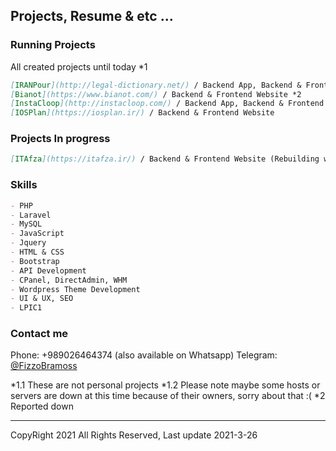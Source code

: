 ## Projects, Resume & etc ...

### Running Projects

All created projects until today *1

```markdown
[IRANPour](http://legal-dictionary.net/) / Backend App, Backend & Frontend Website
[Bianot](https://www.bianot.com/) / Backend & Frontend Website *2
[InstaCloop](http://instacloop.com/) / Backend App, Backend & Frontend Website
[IOSPlan](https://iosplan.ir/) / Backend & Frontend Website
```

### Projects In progress

```markdown
[ITAfza](https://itafza.ir/) / Backend & Frontend Website (Rebuilding with laravel instead of pure php)
```

### Skills

```markdown
- PHP
- Laravel
- MySQL
- JavaScript
- Jquery
- HTML & CSS
- Bootstrap
- API Development
- CPanel, DirectAdmin, WHM
- Wordpress Theme Development
- UI & UX, SEO
- LPIC1
```

### Contact me

Phone: +989026464374 (also available on Whatsapp)
Telegram: [@FizzoBramoss](https://t.me/FizzoBramoss)

*1.1 These are not personal projects
*1.2 Please note maybe some hosts or servers are down at this time because of their owners, sorry about that :(
*2 Reported down

***
CopyRight 2021 All Rights Reserved, Last update 2021-3-26
